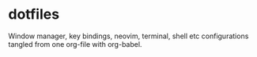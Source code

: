 # dotfiles
Window manager, key bindings, neovim, terminal, shell etc configurations tangled from one org-file with org-babel.
